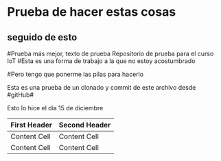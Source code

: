 # Prueba de hacer estas cosas #

 ## seguido de esto ##
#Prueba más mejor, texto de prueba
Repositorio de prueba para el curso IoT
#Esta es una forma de trabajo a la que no estoy acostumbrado

#Pero tengo que ponerme las pilas para hacerlo

Esta es una prueba de un clonado y commit de este archivo desde #gitHub#

Esto lo hice el día 15 de diciembre

First Header  | Second Header
------------- | -------------
Content Cell  | Content Cell
Content Cell  | Content Cell
